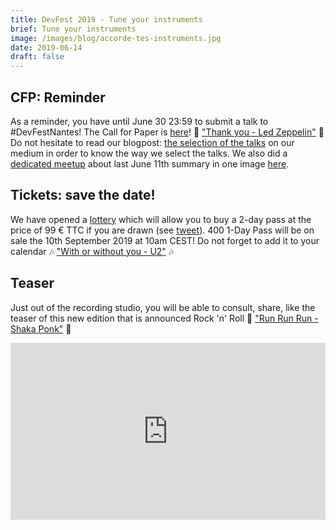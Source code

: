 ```yaml
---
title: DevFest 2019 - Tune your instruments
brief: Tune your instruments
image: /images/blog/accorde-tes-instruments.jpg
date: 2019-06-14
draft: false
---
```


## CFP: Reminder
As a reminder, you have until June 30 23:59 to submit a talk to #DevFestNantes!
The Call for Paper is [here](https://conference-hall.io/public/event/o2j0dYZDa0W1Ils3kO0z)! 🎸 ["Thank you - Led Zeppelin"](https://www.youtube.com/watch?v=u1z4vkPWkLQ) 🎸
Do not hesitate to read our blogpost: [the selection of the talks](https://medium.com/devfest-nantes/la-s%C3%A9lection-des-talks-842a622af11a) on our medium in order to know the way we select the talks.
We also did a [dedicated meetup](https://www.meetup.com/en-GB/GDG-Nantes/events/261668797/) about last June 11th summary in one image [here](https://twitter.com/gdgnantes/status/1138497945681170432).

## Tickets: save the date!
We have opened a [lottery](https://www.billetweb.fr/devfest-Nantes-2019) which will allow you to buy a 2-day pass at the price of 99 € TTC if you are drawn (see [tweet](https://twitter.com/devfestnantes/status/1125388292986265600)).
400 1-Day Pass will be on sale the 10th September 2019 at 10am CEST! Do not forget to add it to your calendar 🎶 ["With or without you - U2"](https://www.youtube.com/watch?v=6DeDzsCGbsQ) 🎶

## Teaser
Just out of the recording studio, you will be able to consult, share, like the teaser of this new edition that is announced Rock 'n' Roll 🎸 ["Run Run Run - Shaka Ponk"](https://www.youtube.com/watch?v=eVMBs_I8iqk) 🎸

<div style="position: relative; padding-bottom: 56.25%; height: 0; overflow: hidden;">
    <iframe src="https://www.youtube.com/embed/o7BzM-yAz_M" frameborder="0" allow="accelerometer; autoplay; encrypted-media; gyroscope; picture-in-picture" allowfullscreen style="position: absolute; top: 0; left: 0; width: 100%; height: 100%; border:0;"></iframe>
</div>